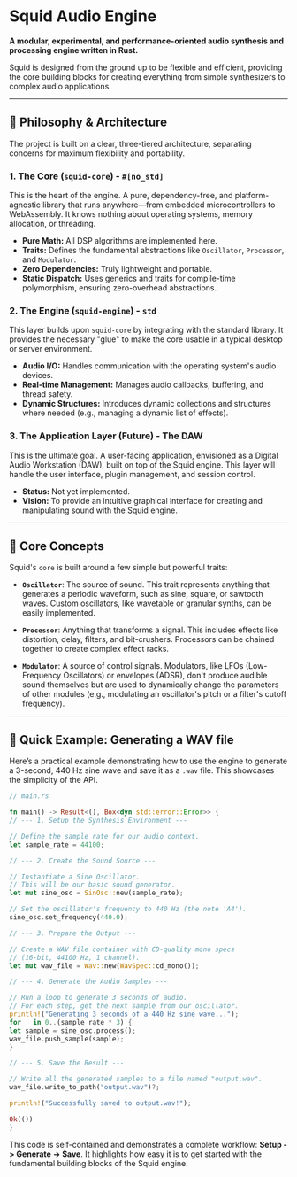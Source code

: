 # Squid Audio Engine

**A modular, experimental, and performance-oriented audio synthesis and processing engine written in Rust.**

Squid is designed from the ground up to be flexible and efficient, providing the core building blocks for creating everything from simple synthesizers to complex audio applications.

---

## 🦀 Philosophy & Architecture

The project is built on a clear, three-tiered architecture, separating concerns for maximum flexibility and portability.

### 1. The Core (`squid-core`) - `#[no_std]`
This is the heart of the engine. A pure, dependency-free, and platform-agnostic library that runs anywhere—from embedded microcontrollers to WebAssembly. It knows nothing about operating systems, memory allocation, or threading.

*   **Pure Math:** All DSP algorithms are implemented here.
*   **Traits:** Defines the fundamental abstractions like `Oscillator`, `Processor`, and `Modulator`.
*   **Zero Dependencies:** Truly lightweight and portable.
*   **Static Dispatch:** Uses generics and traits for compile-time polymorphism, ensuring zero-overhead abstractions.

### 2. The Engine (`squid-engine`) - `std`
This layer builds upon `squid-core` by integrating with the standard library. It provides the necessary "glue" to make the core usable in a typical desktop or server environment.

*   **Audio I/O:** Handles communication with the operating system's audio devices.
*   **Real-time Management:** Manages audio callbacks, buffering, and thread safety.
*   **Dynamic Structures:** Introduces dynamic collections and structures where needed (e.g., managing a dynamic list of effects).

### 3. The Application Layer (Future) - The DAW
This is the ultimate goal. A user-facing application, envisioned as a Digital Audio Workstation (DAW), built on top of the Squid engine. This layer will handle the user interface, plugin management, and session control.

*   **Status:** Not yet implemented.
*   **Vision:** To provide an intuitive graphical interface for creating and manipulating sound with the Squid engine.

---

## 🎹 Core Concepts

Squid's `core` is built around a few simple but powerful traits:

*   **`Oscillator`**: The source of sound. This trait represents anything that generates a periodic waveform, such as sine, square, or sawtooth waves. Custom oscillators, like wavetable or granular synths, can be easily implemented.

*   **`Processor`**: Anything that transforms a signal. This includes effects like distortion, delay, filters, and bit-crushers. Processors can be chained together to create complex effect racks.

*   **`Modulator`**: A source of control signals. Modulators, like LFOs (Low-Frequency Oscillators) or envelopes (ADSR), don't produce audible sound themselves but are used to dynamically change the parameters of other modules (e.g., modulating an oscillator's pitch or a filter's cutoff frequency).

---
## 🚀 Quick Example: Generating a WAV file

Here’s a practical example demonstrating how to use the engine to generate a 3-second, 440 Hz sine wave and save it as a `.wav` file. This showcases the simplicity of the API.
```rust
// main.rs

fn main() -> Result<(), Box<dyn std::error::Error>> {
// --- 1. Setup the Synthesis Environment ---

// Define the sample rate for our audio context.
let sample_rate = 44100;

// --- 2. Create the Sound Source ---

// Instantiate a Sine Oscillator.
// This will be our basic sound generator.
let mut sine_osc = SinOsc::new(sample_rate);

// Set the oscillator's frequency to 440 Hz (the note 'A4').
sine_osc.set_frequency(440.0);

// --- 3. Prepare the Output ---

// Create a WAV file container with CD-quality mono specs
// (16-bit, 44100 Hz, 1 channel).
let mut wav_file = Wav::new(WavSpec::cd_mono());

// --- 4. Generate the Audio Samples ---

// Run a loop to generate 3 seconds of audio.
// For each step, get the next sample from our oscillator.
println!("Generating 3 seconds of a 440 Hz sine wave...");
for _ in 0..(sample_rate * 3) {
let sample = sine_osc.process();
wav_file.push_sample(sample);
}

// --- 5. Save the Result ---

// Write all the generated samples to a file named "output.wav".
wav_file.write_to_path("output.wav")?;

println!("Successfully saved to output.wav!");

Ok(())
}
```
This code is self-contained and demonstrates a complete workflow: **Setup -> Generate -> Save**. It highlights how easy it is to get started with the fundamental building blocks of the Squid engine.
